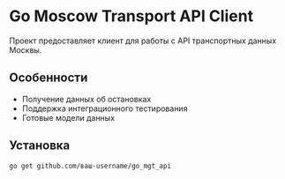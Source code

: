 # Go Moscow Transport API Client

Проект предоставляет клиент для работы с API транспортных данных Москвы.

## Особенности
- Получение данных об остановках
- Поддержка интеграционного тестирования
- Готовые модели данных

## Установка
```bash
go get github.com/ваш-username/go_mgt_api
